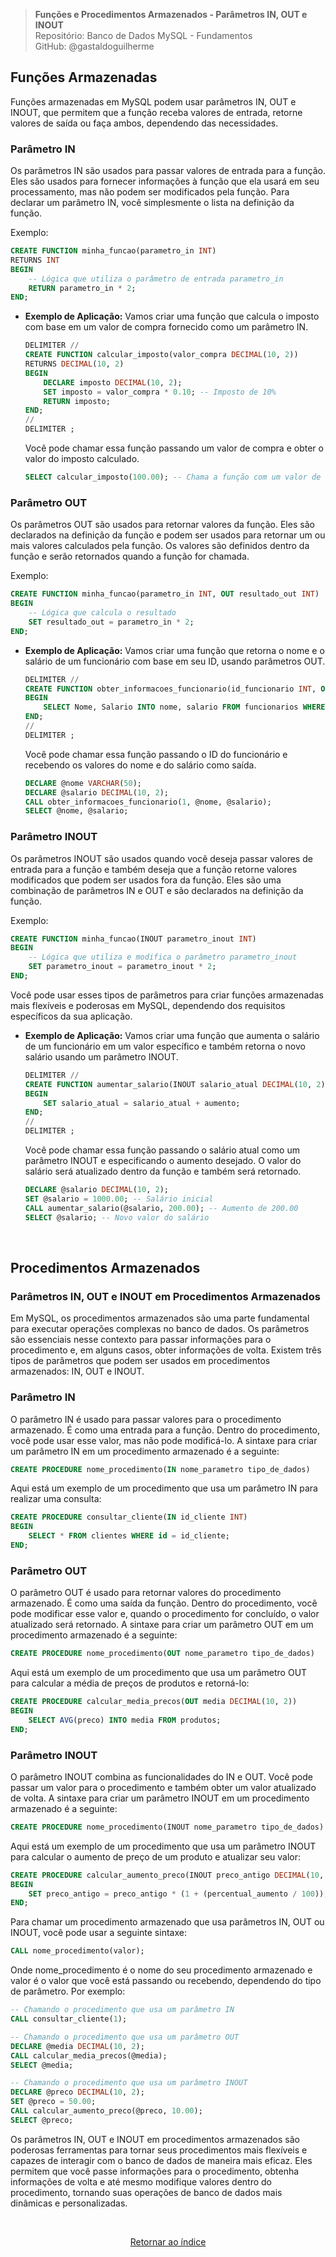 > **Funções e Procedimentos Armazenados - Parâmetros IN, OUT e INOUT**     
> Repositório: Banco de Dados MySQL - Fundamentos  
> GitHub: @gastaldoguilherme
&nbsp;


## Funções Armazenadas

Funções armazenadas em MySQL podem usar parâmetros IN, OUT e INOUT, que permitem que a função receba valores de entrada, retorne valores de saída ou faça ambos, dependendo das necessidades.

### Parâmetro IN

 Os parâmetros IN são usados para passar valores de entrada para a função. Eles são usados para fornecer informações à função que ela usará em seu processamento, mas não podem ser modificados pela função. Para declarar um parâmetro IN, você simplesmente o lista na definição da função.

  Exemplo:
  ```sql
  CREATE FUNCTION minha_funcao(parametro_in INT)
  RETURNS INT
  BEGIN
      -- Lógica que utiliza o parâmetro de entrada parametro_in
      RETURN parametro_in * 2;
  END;
  ```


- **Exemplo de Aplicação:**
  Vamos criar uma função que calcula o imposto com base em um valor de compra fornecido como um parâmetro IN.

  ```sql
  DELIMITER //
  CREATE FUNCTION calcular_imposto(valor_compra DECIMAL(10, 2))
  RETURNS DECIMAL(10, 2)
  BEGIN
      DECLARE imposto DECIMAL(10, 2);
      SET imposto = valor_compra * 0.10; -- Imposto de 10%
      RETURN imposto;
  END;
  //
  DELIMITER ;
  ```

  Você pode chamar essa função passando um valor de compra e obter o valor do imposto calculado.

  ```sql
  SELECT calcular_imposto(100.00); -- Chama a função com um valor de compra de 100.00
  ```



### Parâmetro OUT

 Os parâmetros OUT são usados para retornar valores da função. Eles são declarados na definição da função e podem ser usados para retornar um ou mais valores calculados pela função. Os valores são definidos dentro da função e serão retornados quando a função for chamada.

  Exemplo:
  ```sql
  CREATE FUNCTION minha_funcao(parametro_in INT, OUT resultado_out INT)
  BEGIN
      -- Lógica que calcula o resultado
      SET resultado_out = parametro_in * 2;
  END;
  ```


- **Exemplo de Aplicação:**
  Vamos criar uma função que retorna o nome e o salário de um funcionário com base em seu ID, usando parâmetros OUT.

  ```sql
  DELIMITER //
  CREATE FUNCTION obter_informacoes_funcionario(id_funcionario INT, OUT nome VARCHAR(50), OUT salario DECIMAL(10, 2))
  BEGIN
      SELECT Nome, Salario INTO nome, salario FROM funcionarios WHERE ID = id_funcionario;
  END;
  //
  DELIMITER ;
  ```

  Você pode chamar essa função passando o ID do funcionário e recebendo os valores do nome e do salário como saída.

  ```sql
  DECLARE @nome VARCHAR(50);
  DECLARE @salario DECIMAL(10, 2);
  CALL obter_informacoes_funcionario(1, @nome, @salario);
  SELECT @nome, @salario;
  ```



### Parâmetro INOUT

 Os parâmetros INOUT são usados quando você deseja passar valores de entrada para a função e também deseja que a função retorne valores modificados que podem ser usados fora da função. Eles são uma combinação de parâmetros IN e OUT e são declarados na definição da função.

  Exemplo:
  ```sql
  CREATE FUNCTION minha_funcao(INOUT parametro_inout INT)
  BEGIN
      -- Lógica que utiliza e modifica o parâmetro parametro_inout
      SET parametro_inout = parametro_inout * 2;
  END;
  ```

Você pode usar esses tipos de parâmetros para criar funções armazenadas mais flexíveis e poderosas em MySQL, dependendo dos requisitos específicos da sua aplicação.


- **Exemplo de Aplicação:**
  Vamos criar uma função que aumenta o salário de um funcionário em um valor específico e também retorna o novo salário usando um parâmetro INOUT.

  ```sql
  DELIMITER //
  CREATE FUNCTION aumentar_salario(INOUT salario_atual DECIMAL(10, 2), aumento DECIMAL(10, 2))
  BEGIN
      SET salario_atual = salario_atual + aumento;
  END;
  //
  DELIMITER ;
  ```


  Você pode chamar essa função passando o salário atual como um parâmetro INOUT e especificando o aumento desejado. O valor do salário será atualizado dentro da função e também será retornado.

  ```sql
  DECLARE @salario DECIMAL(10, 2);
  SET @salario = 1000.00; -- Salário inicial
  CALL aumentar_salario(@salario, 200.00); -- Aumento de 200.00
  SELECT @salario; -- Novo valor do salário
  ```

&nbsp;


## Procedimentos Armazenados

### Parâmetros IN, OUT e INOUT em Procedimentos Armazenados 

Em MySQL, os procedimentos armazenados são uma parte fundamental para executar operações complexas no banco de dados. Os parâmetros são essenciais nesse contexto para passar informações para o procedimento e, em alguns casos, obter informações de volta. Existem três tipos de parâmetros que podem ser usados em procedimentos armazenados: IN, OUT e INOUT.

### Parâmetro IN

O parâmetro IN é usado para passar valores para o procedimento armazenado. É como uma entrada para a função. Dentro do procedimento, você pode usar esse valor, mas não pode modificá-lo. A sintaxe para criar um parâmetro IN em um procedimento armazenado é a seguinte:

```sql
CREATE PROCEDURE nome_procedimento(IN nome_parametro tipo_de_dados)
```

Aqui está um exemplo de um procedimento que usa um parâmetro IN para realizar uma consulta:

```sql
CREATE PROCEDURE consultar_cliente(IN id_cliente INT)
BEGIN
    SELECT * FROM clientes WHERE id = id_cliente;
END;
```

### Parâmetro OUT

O parâmetro OUT é usado para retornar valores do procedimento armazenado. É como uma saída da função. Dentro do procedimento, você pode modificar esse valor e, quando o procedimento for concluído, o valor atualizado será retornado. A sintaxe para criar um parâmetro OUT em um procedimento armazenado é a seguinte:

```sql
CREATE PROCEDURE nome_procedimento(OUT nome_parametro tipo_de_dados)
```

Aqui está um exemplo de um procedimento que usa um parâmetro OUT para calcular a média de preços de produtos e retorná-lo:

```sql
CREATE PROCEDURE calcular_media_precos(OUT media DECIMAL(10, 2))
BEGIN
    SELECT AVG(preco) INTO media FROM produtos;
END;
```

### Parâmetro INOUT

O parâmetro INOUT combina as funcionalidades do IN e OUT. Você pode passar um valor para o procedimento e também obter um valor atualizado de volta. A sintaxe para criar um parâmetro INOUT em um procedimento armazenado é a seguinte:

```sql
CREATE PROCEDURE nome_procedimento(INOUT nome_parametro tipo_de_dados)
```

Aqui está um exemplo de um procedimento que usa um parâmetro INOUT para calcular o aumento de preço de um produto e atualizar seu valor:

```sql
CREATE PROCEDURE calcular_aumento_preco(INOUT preco_antigo DECIMAL(10, 2), IN percentual_aumento DECIMAL(5, 2))
BEGIN
    SET preco_antigo = preco_antigo * (1 + (percentual_aumento / 100));
END;
```

Para chamar um procedimento armazenado que usa parâmetros IN, OUT ou INOUT, você pode usar a seguinte sintaxe:

```sql
CALL nome_procedimento(valor);
```

Onde nome_procedimento é o nome do seu procedimento armazenado e valor é o valor que você está passando ou recebendo, dependendo do tipo de parâmetro. Por exemplo:

```sql
-- Chamando o procedimento que usa um parâmetro IN
CALL consultar_cliente(1);

-- Chamando o procedimento que usa um parâmetro OUT
DECLARE @media DECIMAL(10, 2);
CALL calcular_media_precos(@media);
SELECT @media;

-- Chamando o procedimento que usa um parâmetro INOUT
DECLARE @preco DECIMAL(10, 2);
SET @preco = 50.00;
CALL calcular_aumento_preco(@preco, 10.00);
SELECT @preco;
```

Os parâmetros IN, OUT e INOUT em procedimentos armazenados são poderosas ferramentas para tornar seus procedimentos mais flexíveis e capazes de interagir com o banco de dados de maneira mais eficaz. Eles permitem que você passe informações para o procedimento, obtenha informações de volta e até mesmo modifique valores dentro do procedimento, tornando suas operações de banco de dados mais dinâmicas e personalizadas.


&nbsp;    

<div align="center">
   
[Retornar ao índice](/README.md)

</div>